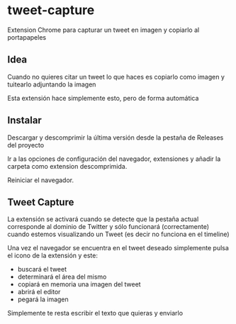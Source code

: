 # tweet-capture

Extension Chrome para capturar un tweet en imagen y copiarlo al portapapeles

## Idea

Cuando no quieres citar un tweet lo que haces es copiarlo como imagen y tuitearlo adjuntando la imagen

Esta extensión hace simplemente esto, pero de forma automática

## Instalar

Descargar y descomprimir la última versión desde la pestaña de Releases del proyecto

Ir a las opciones de configuración del navegador, extensiones y añadir la carpeta como
extension descomprimida.

Reiniciar el navegador.

## Tweet Capture

La extensión se activará cuando se detecte que la pestaña actual corresponde al dominio
de Twitter y sólo funcionará (correctamente) cuando estemos visualizando un Tweet (es decir no funciona
en el timeline)

Una vez el navegador se encuentra en el tweet deseado simplemente pulsa el icono de la extensión y este:

- buscará el tweet
- determinará el área del mismo
- copiará en memoria una imagen del tweet
- abrirá el editor
- pegará la imagen

Simplemente te resta escribir el texto que quieras y enviarlo

